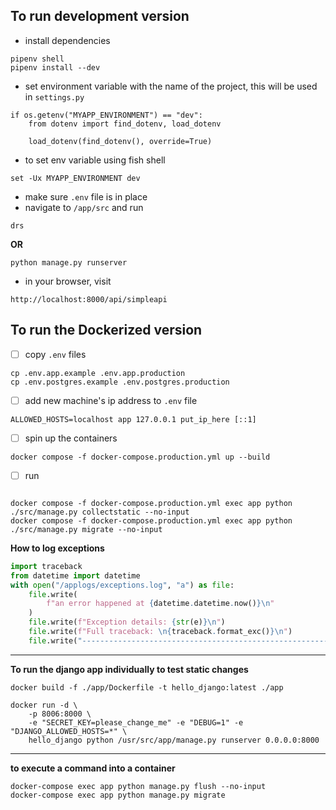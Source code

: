 ## To run development version
- install dependencies
```shell
pipenv shell
pipenv install --dev
```

- set environment variable with the name of the project, this will be used in `settings.py`
```shell
if os.getenv("MYAPP_ENVIRONMENT") == "dev":
    from dotenv import find_dotenv, load_dotenv

    load_dotenv(find_dotenv(), override=True)
```

- to set env variable using fish shell
```shell
set -Ux MYAPP_ENVIRONMENT dev
```
- make sure `.env` file is in place
- navigate to `/app/src` and run
```
drs
```
**OR**
```shell
python manage.py runserver
```
- in your browser, visit
```shell
http://localhost:8000/api/simpleapi
```


## To run the Dockerized version

- [ ] copy `.env` files

```shell
cp .env.app.example .env.app.production
cp .env.postgres.example .env.postgres.production
```
- [ ] add new machine's ip address to `.env` file
```shell
ALLOWED_HOSTS=localhost app 127.0.0.1 put_ip_here [::1]
```

- [ ] spin up the containers
```shell
docker compose -f docker-compose.production.yml up --build
```
- [ ] run
```shell

docker compose -f docker-compose.production.yml exec app python ./src/manage.py collectstatic --no-input
docker compose -f docker-compose.production.yml exec app python ./src/manage.py migrate --no-input
```


**How to log exceptions**

```python
import traceback
from datetime import datetime
with open("/applogs/exceptions.log", "a") as file:
    file.write(
        f"an error happened at {datetime.datetime.now()}\n"
    )
    file.write(f"Exception details: {str(e)}\n")
    file.write(f"Full traceback: \n{traceback.format_exc()}\n")
    file.write("-------------------------------------------------------")
```
---
**To run the django app individually to test static changes**
```shell
docker build -f ./app/Dockerfile -t hello_django:latest ./app
```
```shell
docker run -d \
    -p 8006:8000 \
    -e "SECRET_KEY=please_change_me" -e "DEBUG=1" -e "DJANGO_ALLOWED_HOSTS=*" \
    hello_django python /usr/src/app/manage.py runserver 0.0.0.0:8000
```
---
**to execute a command into a container**
```shell
docker-compose exec app python manage.py flush --no-input
docker-compose exec app python manage.py migrate
```
